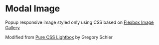 # Modal Image

Popup responsive image styled only using CSS based on [Flexbox Image Gallery](https://github.com/jimholdaway/html-css/tree/main/flexbox-image-gallery)

Modified from [Pure CSS Lightbox](https://codepen.io/gschier/pen/HCoqh) by Gregory Schier